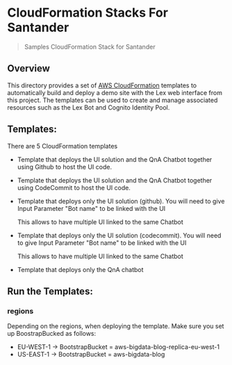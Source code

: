 # CloudFormation Stacks For Santander

> Samples CloudFormation Stack for Santander

## Overview
This directory provides a set of [AWS
CloudFormation](https://aws.amazon.com/cloudformation/) templates to
automatically build and deploy a demo site with the Lex web interface from
this project. The templates can be used to create and manage associated
resources such as the Lex Bot and Cognito Identity Pool.

## Templates:
There are 5 CloudFormation templates

* Template that deploys the UI solution and the QnA Chatbot together using Github to host the UI code. 
* Template that deploys the UI solution and the QnA Chatbot together using CodeCommit to host the UI code. 
* Template that deploys only the UI solution (github). You will need to give Input Parameter "Bot name" to be linked with the UI

    This allows to have multiple UI linked to the same Chatbot

* Template that deploys only the UI solution (codecommit). You will need to give Input Parameter "Bot name" to be linked with the UI

    This allows to have multiple UI linked to the same Chatbot
    
* Template that deploys only the QnA chatbot

## Run the Templates:

### regions

Depending on the regions, when deploying the template. Make sure you set up BoostrapBucked as follows: 

* EU-WEST-1 ->
    BootstrapBucket = aws-bigdata-blog-replica-eu-west-1
* US-EAST-1 ->
    BootstrapBucket = aws-bigdata-blog